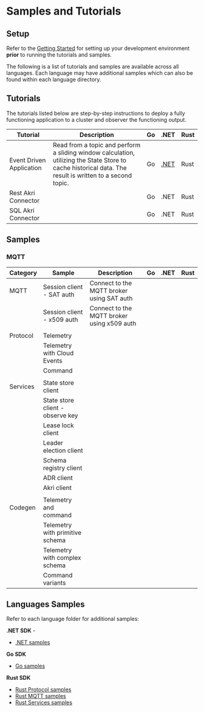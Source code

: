# Samples and Tutorials

## Setup

Refer to the [Getting Started](/README.md#getting-started) for setting up your development environment **prior** to running the tutorials and samples.

The following is a list of tutorials and samples are available across all languages. Each language may have additional samples which can also be found within each language directory.

## Tutorials

The tutorials listed below are step-by-step instructions to deploy a fully functioning application to a cluster and observer the functioning output.

| Tutorial | Description | Go | .NET | Rust |
|-|-|-|-|-|
| Event Driven Application | Read from a topic and perform a sliding window calculation, utilizing the State Store to cache historical data. The result is written to a second topic. | Go | [.NET](/dotnet/tutorials/EventDrivenApp) | Rust |
| Rest Akri Connector | | Go | .NET | Rust |
| SQL Akri Connector | | Go | .NET | Rust |

## Samples

### MQTT

|Category | Sample | Description | Go | .NET | Rust |
|-|-|-|-|-|-|
| MQTT | Session client - SAT auth | Connect to the MQTT broker using SAT auth |
|| Session client - x509 auth | Connect to the MQTT broker using x509 auth | 
||
| Protocol | Telemetry | |
|| Telemetry with Cloud Events | |
|| Command | |
||
| Services | State store client |
|| State store client - observe key |
|| Lease lock client |
|| Leader election client |
|| Schema registry client |
|| ADR client |
|| Akri client |
||
| Codegen | Telemetry and command |
|| Telemetry with primitive schema |
|| Telemetry with complex schema |
|| Command variants |

## Languages Samples

Refer to each language folder for additional samples:

**.NET SDK** - 
* [.NET samples](/dotnet/samples)

**Go SDK**
* [Go samples](/go/samples)

**Rust SDK**
* [Rust Protocol samples](/rust/azure_iot_operations_protocol/examples/)
* [Rust MQTT samples](/rust/azure_iot_operations_mqtt/examples/)
* [Rust Services samples](/rust/azure_iot_operations_services/examples/)
